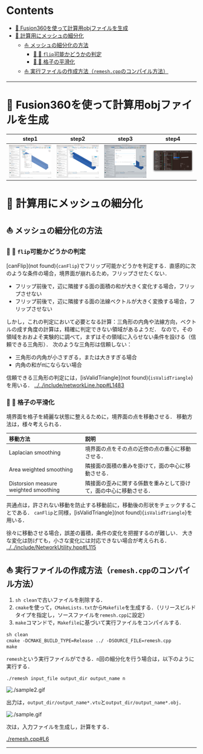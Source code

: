# Contents
- [🐋 Fusion360を使って計算用objファイルを生成](#-fusion360を使って計算用objファイルを生成)
- [🐋 計算用にメッシュの細分化](#-計算用にメッシュの細分化)
    - [⛵ メッシュの細分化の方法](#-メッシュの細分化の方法)
        - [🪼 🪼 `flip`可能かどうかの判定](#--flip可能かどうかの判定)
        - [🪼 🪼 格子の平滑化](#--格子の平滑化)
    - [⛵ 実行ファイルの作成方法（`remesh.cpp`のコンパイル方法）](#-実行ファイルの作成方法remeshcppのコンパイル方法)


---
# 🐋 Fusion360を使って計算用objファイルを生成 

| step1 | step2 | step3 | step4 |
|:-----:|:-----:|:-----:|:-----:|
|![./sample_fusion360_step1.png](sample_fusion360_step1.png)|![./sample_fusion360_step2.png](sample_fusion360_step2.png)|![./sample_fusion360_step3.png](sample_fusion360_step3.png)|![./sample_fusion360_step4.png](sample_fusion360_step4.png)|

# 🐋 計算用にメッシュの細分化 

## ⛵ メッシュの細分化の方法 

### 🪼 🪼 `flip`可能かどうかの判定  

[canFlip](not found){`canFlip`}でフリップ可能かどうかを判定する．直感的に次のような条件の場合，境界面が崩れるため，フリップさせたくない．

* フリップ前後で，辺に隣接する面の面積の和が大きく変化する場合，フリップさせない
* フリップ前後で，辺に隣接する面の法線ベクトルが大きく変換する場合，フリップさせない

しかし，これの判定において必要となる計算：三角形の内角や法線方向，ベクトルの成す角度の計算は，精確に判定できない領域があるようだ．
なので，その領域をおおよそ実験的に調べて，まずはその領域に入らせない条件を設ける（信頼できる三角形）．
次のような三角形は信頼しない：

* 三角形の内角が小さすぎる，または大きすぎる場合
* 内角の和が$`\pi`$にならない場合

信頼できる三角形の判定には，[isValidTriangle](not found){`isValidTriangle`}を用いる．
[../../include/networkLine.hpp#L1483](../../include/networkLine.hpp#L1483)


### 🪼 🪼 格子の平滑化  

境界面を格子を綺麗な状態に整えるために，境界面の点を移動させる．
移動方法は，様々考えられる．

| 移動方法 | 説明 |
|:-------|:---------|
| Laplacian smoothing                     | 境界面の点をその点の近傍の点の重心に移動させる．          |
| Area weighted smoothing                 | 隣接面の面積の重みを掛けて，面の中心に移動させる．        |
| Distorsion measure weighted smoothing   | 隣接面の歪みに関する係数を重みとして掛けて，面の中心に移動させる．|

共通点は，許されない移動を防止する移動前に，移動後の形状をチェックすることである．
`canFlip`と同様，[isValidTriangle](not found){`isValidTriangle`}を用いる．

徐々に移動させる場合，誤差の蓄積，条件の変化を把握するのが難しい．
大きな変化は防げても，小さな変化には対応できない場合が考えられる．
[../../include/NetworkUtility.hpp#L115](../../include/NetworkUtility.hpp#L115)


## ⛵ 実行ファイルの作成方法（`remesh.cpp`のコンパイル方法） 

1. `sh clean`で古いファイルを削除する．
2. `cmake`を使って，`CMakeLists.txt`から`Makefile`を生成する．（リリースビルドタイプを指定し，ソースファイルを`remesh.cpp`に設定）
3. `make`コマンドで，`Makefile`に基づいて実行ファイルをコンパイルする.

```shell
sh clean
cmake -DCMAKE_BUILD_TYPE=Release ../ -DSOURCE_FILE=remesh.cpp
make
```

`remesh`という実行ファイルができる．`n`回の細分化を行う場合は，以下のように実行する．

```
./remesh input_file output_dir output_name n
```

![./sample2.gif](sample2.gif)

出力は，`output_dir/output_name*.vtu`と`output_dir/output_name*.obj`．


![./sample.gif](sample.gif)

次は，入力ファイルを生成し，計算をする．

[./remesh.cpp#L6](./remesh.cpp#L6)

---

